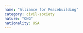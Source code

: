 ```yaml
---
name: "Alliance for Peacebuilding"
category: civil-society
nature: "ONG"
nationality: USA
---
```

    